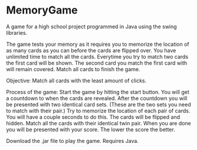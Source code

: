 # MemoryGame
A game for a high school project programmed in Java using the swing libraries.

The game tests your memory as it requires you to memorize the location of as many cards as you can before the cards are flipped over. You have unlimited time to match all the cards. Everytime you try to match two cards the first card will be shown. The second card you match the first card with will remain covered. Match all cards to finish the game.

Objective:
Match all cards with the least amount of clicks.

Process of the game:
Start the game by hitting the start button.
You will get a countdown to when the cards are revealed.
After the countdown you will be presented with two identical card sets. (These are the two sets you need to match with their pair.)
Try to memorize the location of each pair of cards. You will have a couple seconds to do this.
The cards will be flipped and hidden.
Match all the cards with their identical twin pair.
When you are done you will be presented with your score. The lower the score the better.

Download the .jar file to play the game. Requires Java.
